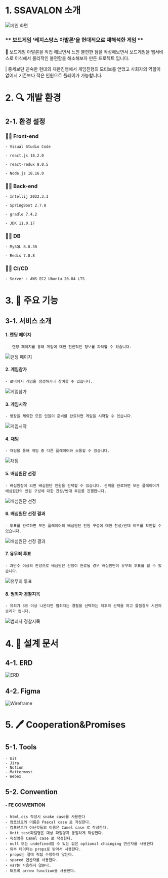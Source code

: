 # 1. SSAVALON 소개

![메인 화면](./images/메인화면.png)

### ** 보드게임 '레지스탕스 아발론'을 현대적으로 재해석한 게임 **

🌵 보드게임 아발론을 직접 해보면서 느낀 불편한 점을 작성해보면서 보드게임을 웹서비스로 이식해서
물리적인 불편함을 해소해보자 만든 프로젝트 입니다.

| 중세보단 친숙한 현대의 재판진행에서 게임진행의 모티브를 얻었고 사회자의 역할이 없어서 기존보다 적은 인원으로 플레이가 가능합니다.

# 2. 🔍 개발 환경

## 2-1. 환경 설정

### **👨‍💻 Front-end**

    - Visual Studio Code

    - react.js 18.2.0

    - react-redux 8.0.5

    - Node.js 18.16.0

### **👨‍💻 Back-end**

    - Intellij 2022.3.1

    - SpringBoot 2.7.8

    - gradle 7.4.2

    - JDK 11.0.17

### **👨‍💻 DB**

    - MySQL 8.0.30

    - Redis 7.0.8

### **👩‍💻 CI/CD**

    - Server : AWS EC2 Ubuntu 20.04 LTS

# 3. 🦈 주요 기능

## 3-1. 서비스 소개

#### 1. 랜딩 페이지

    -  랜딩 페이지를 통해 게임에 대한 전반적인 정보를 파악할 수 있습니다.

![랜딩 페이지](./images/메인화면.png)

#### 2. 게임참가

    - 로비에서 게임을 생성하거나 참여할 수 있습니다.

![게임참가](./images/게임참가.gif)

#### 3. 게임시작

    - 방장을 제외한 모든 인원이 준비를 완료하면 게임을 시작할 수 있습니다.

![게임시작](./images/게임시작.gif)

#### 4. 채팅

    - 채팅을 통해 게임 중 다른 플레이어와 소통할 수 있습니다.

![채팅](./images/채탕.gif)

#### 5. 배심원단 선정

    - 배심원장이 되면 배심원단 인원을 선택할 수 있습니다. 선택을 완료하면 모든 플레이어가 배심원단의 인원 구성에 대한 찬성/반대 투표를 진행합니다.

![배심원단 선정](./images/배심원단_선정.gif)

#### 6. 배심원단 선정 결과

    - 투표를 완료하면 모든 플레이어의 배심원단 인원 구성에 대한 찬성/반대 여부를 확인할 수 있습니다.

![배심원단 선정 결과](./images/배심원단_선정_결과.gif)

#### 7. 유무죄 투표

    - 과반수 이상의 찬성으로 배심원단 선정이 완료될 경우 배심원단이 유무죄 투표를 할 수 있습니다.

![유무죄 투표](./images/유무죄_투표.gif)

#### 8. 범죄자 경찰지목

    - 유죄가 3표 이상 나온다면 범죄자는 경찰을 선택하는 최후의 선택을 하고 틀릴경우 시민의 승리가 됩니다.

![범죄자 경찰지목](./images/범죄자_경찰지목.gif)

# 4. 📁 설계 문서

## 4-1. ERD

![ERD](./images/erd.png)

## 4-2. Figma

![Wireframe](./images/wireframe.png)

# 5. 🖊 Cooperation&Promises

## 5-1. Tools

    - Git
    - Jira
    - Notion
    - Mattermost
    - Webex

## 5-2. Convention

#### - FE CONVENTION

    - html,css 작성시 snake case를 사용한다
    - 컴포넌트의 이름은 Pascal case 로 작성한다.
    - 컴포넌트가 아닌것들의 이름은 Camel case 로 작성한다.
    - Unit test파일명은 대상 파일명과 동일하게 작성한다.
    - 속성명은 Camel case 로 작성한다.
    - null 또는 undefined일 수 있는 값은 optional chainging 연산자를 사용한다
    - 외부 데이터는 props로 받아서 사용한다.
    - props는 절대 직접 수정하지 않는다.
    - spared 연산자를 사용한다.
    - var는 사용하지 않는다.
    - 되도록 arrow function을 사용한다.
